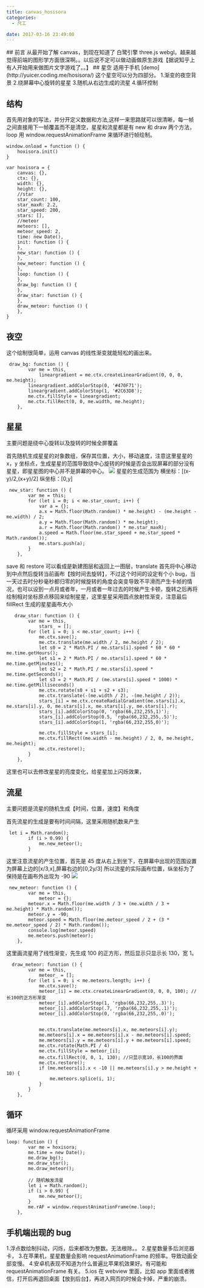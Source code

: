 ```yaml
---
title: canvas_hosisora
categories:
  - 尺工

date: 2017-03-16 23:49:00
---
```


<p></p>
<!-- more -->
## 前言
从最开始了解 canvas，到现在知道了 白鹭引擎 three.js webgl。越来越觉得前端的图形学方面很深啊。。以后说不定可以做动画做原生游戏【据说知乎上有人开始用来做图片文字游戏了。。】
## 星空 
适用于手机
[demo](http://yuicer.coding.me/hosisora/)
这个星空可以分为四部分。
1.渐变的夜空背景
2.绕屏幕中心旋转的星星
3.随机从右边生成的流星
4.循环控制

## 结构

首先用对象的写法，并分开定义数据和方法,这样一来思路就可以很清晰，每一帧之间直接用下一帧覆盖而不是清空，星星和流星都是有 new 和 draw 两个方法，loop 用 window.requestAnimationFrame 来循环进行帧绘制。

```
window.onload = function () {
    hoxisora.init()
}

var hoxisora = {
    canvas: {},
    ctx: {},
    width: {},
    height: {},
    //star
    star_count: 100,
    star_maxR: 2.2,
    star_speed: 200,
    stars: [],
    //meteor
    meteors: [],
    meteor_speed: 2,
    time: new Date(),
    init: function () {
    },
    new_star: function () {
    },
    new_meteor: function () {
    },
    loop: function () {
    },
    draw_bg: function () {
    },
    draw_star: function () {
    },
    draw_meteor: function () {
    },
}
```

## 夜空

这个绘制很简单，运用 canvas 的线性渐变就能轻松的画出来。

```
 draw_bg: function () {
        var me = this,
            lineargradient = me.ctx.createLinearGradient(0, 0, 0, me.height);
        lineargradient.addColorStop(0, '#470F71');
        lineargradient.addColorStop(1, '#2C63D8');
        me.ctx.fillStyle = lineargradient;
        me.ctx.fillRect(0, 0, me.width, me.height);
    },
```

## 星星

主要问题是绕中心旋转以及旋转的时候全屏覆盖

首先随机生成星星的对象数组，保存其位置，大小，移动速度，注意这里星星的 x，y 坐标点，生成星星的范围导致绕中心旋转的时候是否会出现屏幕的部分没有星星，即星星图的中心并不是屏幕的中心。
<img src="https://img.yuicer.com/svg/hoxi.svg">
星星的生成范围为
横坐标：[(x-y)/2,(x+y)/2]
纵坐标：[0,y]

```
 new_star: function () {
        var me = this;
        for (let i = 0; i < me.star_count; i++) {
            var a = {};
            a.x = Math.floor(Math.random() * me.height) - (me.height - me.width) / 2;
            a.y = Math.floor(Math.random() * me.height);
            a.r = Math.floor(Math.random() * me.star_maxR);
            a.speed = Math.floor(me.star_speed + me.star_speed * Math.random());
            me.stars.push(a);
        }
    },
```

save 和 restore 可以看成是新建图层和返回上一图层，translate 首先将中心移动到中点然后旋转当前画布【按时间去旋转】，不过这个时间的设定有个小 bug，当一天过去时分秒毫秒都归零的时候旋转的角度会突变导致不平滑而产生卡帧的情况，也可以设到一点月或者年，一月或者一年过去的时候产生卡顿，旋转之后再将绘制相对坐标原点移回来绘制星星，这里星星采用圆点放射性渐变，注意最后 fillRect 生成的星星画布大小

```
   draw_star: function () {
        var me = this,
            stars_ = [];
        for (let i = 0; i < me.star_count; i++) {
            me.ctx.save();
            me.ctx.translate(me.width / 2, me.height / 2);
            let s0 = 2 * Math.PI / me.stars[i].speed * 60 * 60 * me.time.getHours();
            let s1 = 2 * Math.PI / me.stars[i].speed * 60 * me.time.getMinutes();
            let s2 = 2 * Math.PI / me.stars[i].speed * me.time.getSeconds();
            let s3 = 2 * Math.PI / (me.stars[i].speed * 1000) * me.time.getMilliseconds()
            me.ctx.rotate(s0 + s1 + s2 + s3);
            me.ctx.translate(-(me.width / 2), -(me.height / 2));
            stars_[i] = me.ctx.createRadialGradient(me.stars[i].x, me.stars[i].y, 0, me.stars[i].x, me.stars[i].y, me.stars[i].r);
            stars_[i].addColorStop(0, 'rgba(66,232,255,1)');
            stars_[i].addColorStop(0.5, 'rgba(66,232,255,.5)');
            stars_[i].addColorStop(1, 'rgba(66,232,255,0)');

            me.ctx.fillStyle = stars_[i];
            me.ctx.fillRect((me.width - me.height) / 2, 0, me.height, me.height);
            me.ctx.restore();
        }
    },
```

这里也可以去修改星星的亮度变化，给星星加上闪烁效果，

## 流星

主要问题是流星的随机生成【时间，位置，速度】和角度

首先流星的生成是要有时间间隔，这里采用随机数来产生

```
 let i = Math.random();
        if (i > 0.99) {
            me.new_meteor();
        }
```

这里注意流星的产生位置，首先是 45 度从右上到坐下，在屏幕中出现的范围设置为屏幕上边的[x/3,x],屏幕右边的[0,2y/3]
所以流星的实际画布位置，纵坐标为了保持是在画布外出现为 -90
<img src="https://img.yuicer.com/svg/ryuusei.svg">

```
 new_meteor: function () {
        var me = this,
            meteor = {};
        meteor.x = Math.floor(me.width / 3 + (me.width / 3 + me.height) * Math.random());
        meteor.y = -90;
        meteor.speed = Math.floor(me.meteor_speed / 2 + (3 * me.meteor_speed / 2) * Math.random());
        console.log(meteor.speed)
        me.meteors.push(meteor);
    },
```

这里画流星用了线性渐变，先生成 100 的正方形，然后显示只显示长 130，宽 1。

```
  draw_meteor: function () {
        var me = this,
            meteor_ = [];
        for (let i = 0; i < me.meteors.length; i++) {
            me.ctx.save();
            meteor_[i] = me.ctx.createLinearGradient(0, 0, 0, 100); //长100的正方形渐变
            meteor_[i].addColorStop(1, 'rgba(66,232,255,.3)');
            meteor_[i].addColorStop(.7, 'rgba(66,232,255,.1)');
            meteor_[i].addColorStop(0, 'rgba(66,232,255,.0)');


            me.ctx.translate(me.meteors[i].x, me.meteors[i].y);
            me.meteors[i].x = me.meteors[i].x - me.meteors[i].speed;
            me.meteors[i].y = me.meteors[i].y + me.meteors[i].speed;
            me.ctx.rotate(Math.PI / 4)
            me.ctx.fillStyle = meteor_[i];
            me.ctx.fillRect(0, 0, 1, 130); //只显示宽10，长100的界面
            me.ctx.restore();
            if (me.meteors[i].x < -10 || me.meteors[i].y > me.height + 10) {
                me.meteors.splice(i, 1);
            }
        }
    },
```

## 循环

循环采用 window.requestAnimationFrame

```
loop: function () {
        var me = hoxisora;
        me.time = new Date();
        me.draw_bg();
        me.draw_star();
        me.draw_meteor();

        // 随机触发流星
        let i = Math.random();
        if (i > 0.99) {
            me.new_meteor();
        }
        me.rAF = window.requestAnimationFrame(me.loop);
    },
```

## 手机端出现的 bug

1.浮点数绘制抖动，闪烁，后来都改为整数。无法根除。。 2.星星数量多后浏览器卡， 3.在苹果机，星星数量会影响 requestAnimationFrame 的频率。导致动画全部变慢。 4.安卓机表现不知道为什么普遍比苹果机效果好。有可能和 requestAnimationFrame 有关。
5.ios 在 webview 里面，比如 app 里面或者微信，打开后再退回桌面【放到后台】，再进入网页的时候会卡掉，严重的崩溃。
